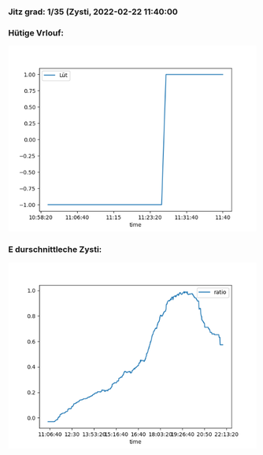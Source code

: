 ### Jitz grad: 1/35 (Zysti, 2022-02-22 11:40:00

### Hütige Vrlouf:
![Graph](Today.png)

### E durschnittleche Zysti:
![Graph](Zysti.png)